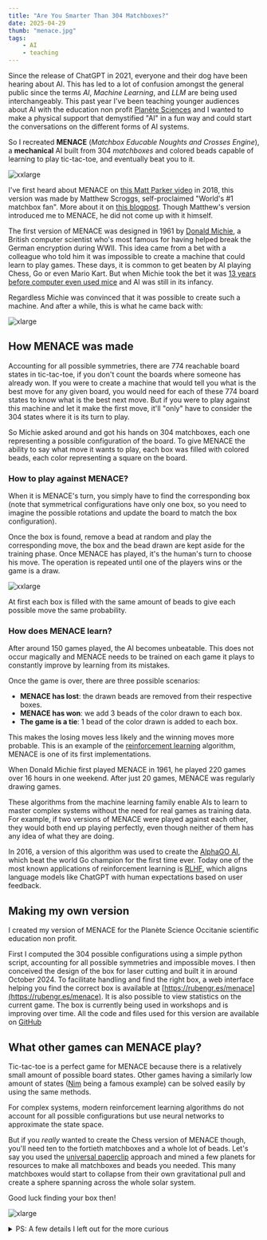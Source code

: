 ```yaml
---
title: "Are You Smarter Than 304 Matchboxes?"
date: 2025-04-29
thumb: "menace.jpg"
tags:
    - AI
    - teaching
---
```


Since the release of ChatGPT in 2021, everyone and their dog have been hearing about AI. This has led to a lot of confusion amongst the general public since the terms *AI*, *Machine Learning*, and *LLM* are being used interchangeably. This past year I've been teaching younger audiences about AI with the education non profit [Planète Sciences](https://www.planete-sciences.org/occitanie/web/) and I wanted to make a physical support that demystified "AI" in a fun way and could start the conversations on the different forms of AI systems.

So I recreated **MENACE** (*Matchbox Educable Noughts and Crosses Engine*), a **mechanical** AI built from 304 *matchboxes* and colored beads capable of learning to play tic-tac-toe, and eventually beat you to it.

![xxlarge](/blog/assets/img/menace_rgres.png)

I've first heard about MENACE on [this Matt Parker video](https://www.youtube.com/watch?v=R9c-_neaxeU) in 2018, this version was made by Matthew Scroggs, self-proclaimed "World's #1 matchbox fan". More about it on [this blogpost](https://www.mscroggs.co.uk/blog/19). Though Matthew's version introduced me to MENACE, he did not come up with it himself.

The first version of MENACE was designed in 1961 by [Donald Michie](https://fr.wikipedia.org/wiki/Donald_Michie), a British computer scientist who's most famous for having helped break the German encryption during WWII. This idea came from a bet with a colleague who told him it was impossible to create a machine that could learn to play games. These days, it is common to get beaten by AI playing Chess, Go or even Mario Kart. But when Michie took the bet it was [13 years before computer even used mice](https://en.wikipedia.org/wiki/Xerox_Alto) and AI was still in its infancy.  

Regardless Michie was convinced that it was possible to create such a machine. And after a while, this is what he came back with:

![xlarge](/blog/assets/img/menace_original.jpg)

## How MENACE was made

Accounting for all possible symmetries, there are 774 reachable board states in tic-tac-toe, if you don't count the boards where someone has already won. If you were to create a machine that would tell you what is the best move for any given board, you would need for each of these 774 board states to know what is the best next move. But if you were to play against this machine and let it make the first move, it'll "only" have to consider the 304 states where it is its turn to play.

So Michie asked around and got his hands on 304 matchboxes, each one representing a possible configuration of the board. To give MENACE the ability to say what move it wants to play, each box was filled with colored beads, each color representing a square on the board.

### How to play against MENACE?

When it is MENACE's turn, you simply have to find the corresponding box (note that symmetrical configurations have only one box, so you need to imagine the possible rotations and update the board to match the box configuration).

Once the box is found, remove a bead at random and play the corresponding move, the box and the bead drawn are kept aside for the training phase. Once MENACE has played, it's the human's turn to choose his move. The operation is repeated until one of the players wins or the game is a draw.

![xxlarge](/blog/assets/img/menace_diagram.jpg)

At first each box is filled with the same amount of beads to give each possible move the same probability.

### How does MENACE learn?

After around 150 games played, the AI becomes unbeatable. This does not occur magically and MENACE needs to be trained on each game it plays to constantly improve by learning from its mistakes.

Once the game is over, there are three possible scenarios:
- **MENACE has lost**: the drawn beads are removed from their respective boxes.
- **MENACE has won**: we add 3 beads of the color drawn to each box.
- **The game is a tie**: 1 bead of the color drawn is added to each box.

This makes the losing moves less likely and the winning moves more probable. This is an example of the [reinforcement learning](https://en.wikipedia.org/wiki/Reinforcement_learning) algorithm, MENACE is one of its first implementations.

When Donald Michie first played MENACE in 1961, he played 220 games over 16 hours in one weekend. After just 20 games, MENACE was regularly drawing games.

These algorithms from the machine learning family enable AIs to learn to master complex systems without the need for real games as training data. For example, if two versions of MENACE were played against each other, they would both end up playing perfectly, even though neither of them has any idea of what they are doing.

In 2016, a version of this algorithm was used to create the [AlphaGO AI](https://en.wikipedia.org/wiki/AlphaGo), which beat the world Go champion for the first time ever. Today one of the most known applications of reinforcement learning is [RLHF](https://en.wikipedia.org/wiki/Reinforcement_learning_from_human_feedback), which aligns language models like ChatGPT with human expectations based on user feedback.

## Making my own version

I created my version of MENACE for the Planète Science Occitanie scientific education non profit.

First I computed the 304 possible configurations using a simple python script, accounting for all possible symmetries and impossible moves. I then conceived the design of the box for laser cutting and built it in around October 2024. To facilitate handling and find the right box, a web interface helping you find the correct box is available at [https://rubengr.es/menace](https://rubengr.es/menace). It is also possible to view statistics on the current game. The box is currently being used in workshops and is improving over time. All the code and files used for this version are available on [GitHub](https://github.com/RubenGres/menace)

## What other games can MENACE play?

Tic-tac-toe is a perfect game for MENACE because there is a relatively small amount of possible board states. Other games having a similarly low amount of states ([Nim](https://en.wikipedia.org/wiki/Nim) being a famous example) can be solved easily by using the same methods.

For complex systems, modern reinforcement learning algorithms do not account for all possible configurations but use neural networks to approximate the state space.

But if you *really* wanted to create the Chess version of MENACE though, you'll need ten to the fortieth matchboxes and a whole lot of beads. Let's say you used the [universal paperclip](https://www.decisionproblem.com/paperclips/) approach and mined a few planets for resources to make all matchboxes and beads you needed. This many matchboxes would start to collapse from their own gravitational pull and create a sphere spanning across the whole solar system.

Good luck finding your box then!

![xlarge](/blog/assets/img/menace_drawing.jpg)

<details>
  <summary>PS: A few details I left out for the more curious</summary>
  
    After a few games, some boxes may be empty. If an empty box is found, MENACE gives up. It's possible that the first box empties quickly, so we'll have to reset the first boxes with more beads to give it more time to learn.

    Before training, 4 beads of each color are placed in the first box. This is followed by three beads in the third-shot box, two in the fifth-shot box and a single bead in the last-shot box. This makes it possible to reward or punish the last moves more strongly, as they have a greater effect on the outcome of the game.
</details>
